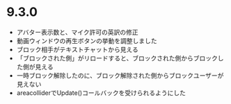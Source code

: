 # 9.3.0
- アバター表示数と、マイク許可の英訳の修正
- 動画ウィンドウの再生ボタンの挙動を調整しました
- ブロック相手がテキストチャットから見える
- 「ブロックされた側」がリロードすると、ブロックされた側からブロックした側が見える
- 一時ブロック解除したのに、ブロック解除された側からブロックユーザーが見えない
- areacolliderでUpdate()コールバックを受けられるようにした